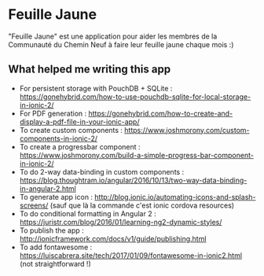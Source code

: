 # Feuille Jaune

"Feuille Jaune" est une application pour aider les membres de la Communauté du Chemin Neuf à faire leur feuille jaune chaque mois :)

## What helped me writing this app

* For persistent storage with PouchDB + SQLite : https://gonehybrid.com/how-to-use-pouchdb-sqlite-for-local-storage-in-ionic-2/
* For PDF generation : https://gonehybrid.com/how-to-create-and-display-a-pdf-file-in-your-ionic-app/
* To create custom components : https://www.joshmorony.com/custom-components-in-ionic-2/
* To create a progressbar component : https://www.joshmorony.com/build-a-simple-progress-bar-component-in-ionic-2/
* To do 2-way data-binding in custom components : https://blog.thoughtram.io/angular/2016/10/13/two-way-data-binding-in-angular-2.html
* To generate app icon : http://blog.ionic.io/automating-icons-and-splash-screens/ (sauf que là la commande c'est ionic cordova resources)
* To do conditional formatting in Angular 2 : https://juristr.com/blog/2016/01/learning-ng2-dynamic-styles/
* To publish the app : http://ionicframework.com/docs/v1/guide/publishing.html
* To add fontawesome : https://luiscabrera.site/tech/2017/01/09/fontawesome-in-ionic2.html (not straightforward !)
